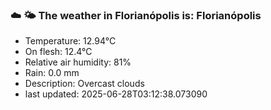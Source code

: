 ### ☁️ 🌤️  The weather in Florianópolis is: Florianópolis

- Temperature: 12.94°C
- On flesh: 12.4°C
- Relative air humidity: 81%
- Rain: 0.0 mm
- Description: Overcast clouds
- last updated: 2025-06-28T03:12:38.073090
